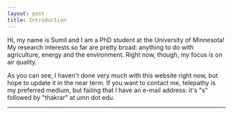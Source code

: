```yaml
---
layout: post
title: Introduction
---
```


Hi, my name is Sumil and I am a PhD student at the University of Minnesota! My research interests so far are pretty broad: anything to do with agriculture, energy and the environment. Right now, though, my focus is on air quality.

As you can see, I haven't done very much with this website right now, but hope to update it in the near term. If you want to contact me, telepathy is my preferred medium, but failing that I have an e-mail address: it's "s" followed by "thakrar" at umn dot edu.

-----
